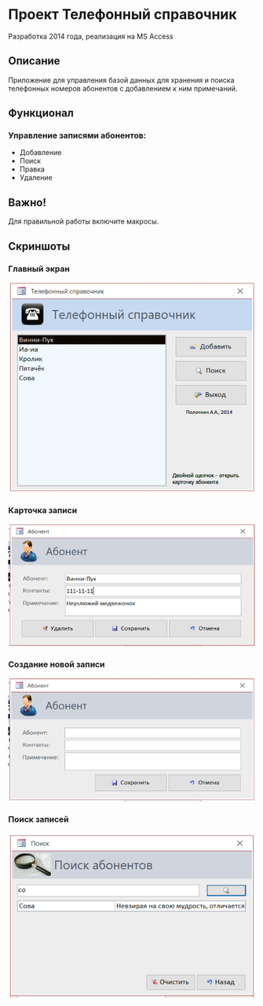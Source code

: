 # Проект Телефонный справочник
Разработка 2014 года, реализация на MS Access

## Описание
Приложение для управления базой данных для хранения и поиска телефонных номеров абонентов с добавлением к ним примечаний.

## Функционал
### Управление записями абонентов:
- Добавление
- Поиск
- Правка
- Удаление

## Важно!
Для правильной работы включите макросы.

## Скриншоты
### Главный экран
![Главный экран](images/scr1.png)

### Карточка записи
![Карточка записи](images/scr2.png)

### Создание новой записи
![Создание новой записи](images/scr3.png)

### Поиск записей
![Поиск записей](images/scr4.png)


